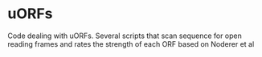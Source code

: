 # uORFs
Code dealing with uORFs.
Several scripts that scan sequence for open reading frames and rates the strength of each ORF based on Noderer et al
